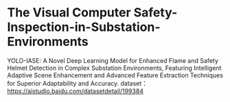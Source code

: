 # The Visual Computer Safety-Inspection-in-Substation-Environments
YOLO-IASE: A Novel Deep Learning Model for Enhanced Flame and Safety Helmet Detection in Complex Substation Environments, Featuring Intelligent Adaptive Scene Enhancement and Advanced Feature Extraction Techniques for Superior Adaptability and Accuracy.
dataset：https://aistudio.baidu.com/datasetdetail/199384
